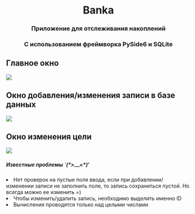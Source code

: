 <h1 align="center">Banka</h1>
  <h3 align="center">Приложение для отслеживания накоплений</h3>
  <h3 align="center">С использованием фреймворка PySide6 и SQLite</h3>
<h2>Главное окно</h2>
<img src="https://github.com/mariambuchuhishvili/Banka/assets/75524077/d81d738d-603e-498b-bc7d-9ec982cda1c8"/>
<h2>Окно добавления/изменения записи в базе данных</h2>
<img src="https://github.com/mariambuchuhishvili/Banka/assets/75524077/88374f7f-72ff-4870-97f4-6ae37c1e3e68"/>
<h2>Окно изменения цели</h2>
<img src="https://github.com/mariambuchuhishvili/Banka/assets/75524077/f1d7819f-325b-4041-9a06-94a8eb513b14"/>
<h5>Известные проблемы `(*>﹏<*)′</h5>
<ui>
  <li>Нет проверок на пустые поля ввода, если при добавлении/изменении записи не заполнить поле, то запись сохраниться пустой. Но всегда можно ее изменить =)</li>
  <li>Чтобы изменить/удалить запись, необходимо выделить именно ID</li>
  <li>Вычисления проводятся только над целыми числами</li>
</ui>
